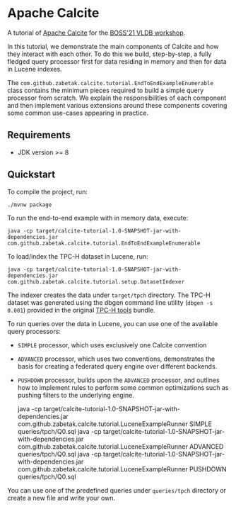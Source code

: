 <!--
{% comment %}
Licensed to the Apache Software Foundation (ASF) under one or more
contributor license agreements.  See the NOTICE file distributed with
this work for additional information regarding copyright ownership.
The ASF licenses this file to you under the Apache License, Version 2.0
(the "License"); you may not use this file except in compliance with
the License.  You may obtain a copy of the License at

http://www.apache.org/licenses/LICENSE-2.0

Unless required by applicable law or agreed to in writing, software
distributed under the License is distributed on an "AS IS" BASIS,
WITHOUT WARRANTIES OR CONDITIONS OF ANY KIND, either express or implied.
See the License for the specific language governing permissions and
limitations under the License.
{% endcomment %}
-->
# Apache Calcite

A tutorial of [Apache Calcite]((http://calcite.apache.org))
for the [BOSS'21 VLDB workshop](https://boss-workshop.github.io/boss-2021/).

In this tutorial, we demonstrate the main components of Calcite and how they interact with each
other. To do this we build, step-by-step, a fully fledged query processor first for data residing
in memory and then for data in Lucene indexes.

The `com.github.zabetak.calcite.tutorial.EndToEndExampleEnumerable` class contains the minimum
pieces required to build a simple query processor from scratch. We explain the responsibilities of
each component and then implement various extensions around these components covering some common
use-cases appearing in practice.

## Requirements

* JDK version >= 8

## Quickstart

To compile the project, run:

    ./mvnw package

To run the end-to-end example with in memory data, execute:

    java -cp target/calcite-tutorial-1.0-SNAPSHOT-jar-with-dependencies.jar com.github.zabetak.calcite.tutorial.EndToEndExampleEnumerable

To load/index the TPC-H dataset in Lucene, run:

    java -cp target/calcite-tutorial-1.0-SNAPSHOT-jar-with-dependencies.jar com.github.zabetak.calcite.tutorial.setup.DatasetIndexer
    
The indexer creates the data under `target/tpch` directory. The TPC-H dataset was generated using
the dbgen command line utility (`dbgen -s 0.001`) provided in the original
[TPC-H tools](http://www.tpc.org/tpc_documents_current_versions/current_specifications5.asp) bundle.

To run queries over the data in Lucene, you can use one of the available query processors:

* `SIMPLE` processor, which uses exclusively one Calcite convention
* `ADVANCED` processor, which uses two conventions, demonstrates the basis for creating a federated
query engine over different backends.
* `PUSHDOWN` processor, builds upon the `ADVANCED` processor, and outlines how to implement
rules to perform some common optimizations such as pushing filters to the underlying engine.


    java -cp target/calcite-tutorial-1.0-SNAPSHOT-jar-with-dependencies.jar com.github.zabetak.calcite.tutorial.LuceneExampleRunner SIMPLE queries/tpch/Q0.sql
    java -cp target/calcite-tutorial-1.0-SNAPSHOT-jar-with-dependencies.jar com.github.zabetak.calcite.tutorial.LuceneExampleRunner ADVANCED queries/tpch/Q0.sql
    java -cp target/calcite-tutorial-1.0-SNAPSHOT-jar-with-dependencies.jar com.github.zabetak.calcite.tutorial.LuceneExampleRunner PUSHDOWN queries/tpch/Q0.sql

You can use one of the predefined queries under `queries/tpch` directory or create a new file
and write your own. 
